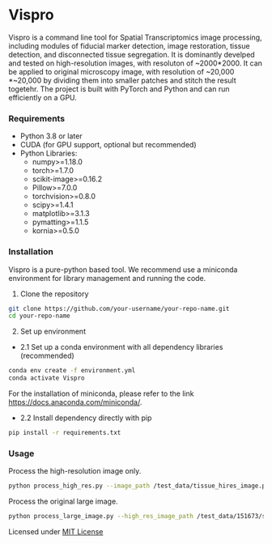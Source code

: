 # Vispro
Vispro is a command line tool for Spatial Transcriptomics image processing, including modules of fiducial marker detection, image restoration, tissue detection, and disconnected tissue segregation. It is dominantly develped and tested on high-resolution images, with resoluton of ~2000*2000. It can be applied to original microscopy image, with resolution of ~20,000 *~20,000 by dividing them into smaller patches and stitch the result togetehr. The project is built with PyTorch and Python and can run efficiently on a GPU.
### Requirements
* Python 3.8 or later
* CUDA (for GPU support, optional but recommended)
* Python Libraries:
  * numpy>=1.18.0
  * torch>=1.7.0
  * scikit-image>=0.16.2
  * Pillow>=7.0.0
  * torchvision>=0.8.0
  * scipy>=1.4.1
  * matplotlib>=3.1.3
  * pymatting>=1.1.5
  * kornia>=0.5.0

### Installation

Vispro is a pure-python based tool. We recommend use a miniconda environment for library management and running the code.

1. Clone the repository
```bash
git clone https://github.com/your-username/your-repo-name.git
cd your-repo-name
```
2. Set up environment

 * 2.1 Set up a conda environment with all dependency libraries (recommended)
```bash
conda env create -f environment.yml
conda activate Vispro
```
For the installation of miniconda, please refer to the link https://docs.anaconda.com/miniconda/.
 * 2.2 Install dependency directly with pip
```bash
pip install -r requirements.txt
```

### Usage

Process the high-resolution image only.

```bash
python process_high_res.py --image_path /test_data/tissue_hires_image.png
```
Process the original large image.

```bash
python process_large_image.py --high_res_image_path /test_data/151673/spatial/tissue_hires_image.png --original_image_path /test_data/151673/151673_full_image.tif
```

Licensed under [MIT License](./LICENSE.txt)
